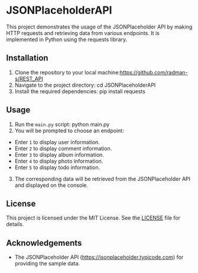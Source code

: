 # JSONPlaceholderAPI

This project demonstrates the usage of the JSONPlaceholder API by making HTTP requests and retrieving data from various endpoints. It is implemented in Python using the requests library.

## Installation

1. Clone the repository to your local machine:https://github.com/radman-s/REST_API
2. Navigate to the project directory: cd JSONPlaceholderAPI
3. Install the required dependencies: pip install requests

## Usage

1. Run the `main.py` script: python main.py
2. You will be prompted to choose an endpoint:
- Enter `1` to display user information.
- Enter `2` to display comment information.
- Enter `3` to display album information.
- Enter `4` to display photo information.
- Enter `5` to display todo information.

3. The corresponding data will be retrieved from the JSONPlaceholder API and displayed on the console.

## License

This project is licensed under the MIT License. See the [LICENSE](LICENSE) file for details.

## Acknowledgements

- The JSONPlaceholder API (https://jsonplaceholder.typicode.com) for providing the sample data.